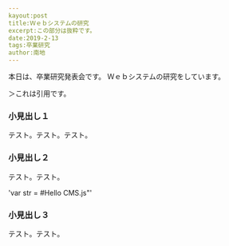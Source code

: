 ```yaml
---
kayout:post
title:Ｗｅｂシステムの研究
excerpt:この部分は抜粋です。
date:2019-2-13
tags:卒業研究
author:南地
---
```


本日は、卒業研究発表会です。
Ｗｅｂシステムの研究をしています。

＞これは引用です。

### 小見出し１
テスト。テスト。テスト。

### 小見出し２
テスト。テスト。

'var str = #Hello CMS.js"'

### 小見出し３
テスト。テスト。

